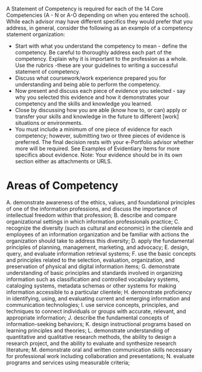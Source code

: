 A Statement of Competency is required for each of the 14 Core Competencies (A - N or A-O depending on when you entered the school). While each advisor may have different specifics they would prefer that you address, in general, consider the following as an example of a competency statement organization:

- Start with what you understand the competency to mean - define the competency. Be careful to thoroughly address each part of the competency. Explain why it is important to the profession as a whole. Use the rubrics -these are your guidelines to writing a successful statement of competency.
- Discuss what coursework/work experience prepared you for understanding and being able to perform the competency.
- Now present and discuss each piece of evidence you selected - say why you selected this evidence and how it demonstrates your competency and the skills and knowledge you learned.
- Close by discussing how you are able (know how to, or can) apply or transfer your skills and knowledge in the future to different [work] situations or environments.
- You must include a minimum of one piece of evidence for each competency; however, submitting two or three pieces of evidence is preferred. The final decision rests with your e-Portfolio advisor whether more will be required. See Examples of Evidentiary Items for more specifics about evidence. Note: Your evidence should be in its own section either as attachments or URLS.

# Areas of Competency

A. demonstrate awareness of the ethics, values, and foundational principles of one of the information professions, and discuss the importance of intellectual freedom within that profession;
B. describe and compare organizational settings in which information professionals practice;
C. recognize the diversity (such as cultural and economic) in the clientele and employees of an information organization and be familiar with actions the organization should take to address this diversity;
D. apply the fundamental principles of planning, management, marketing, and advocacy;
E. design, query, and evaluate information retrieval systems;
F. use the basic concepts and principles related to the selection, evaluation, organization, and preservation of physical and digital information items;
G. demonstrate understanding of basic principles and standards involved in organizing information such as classification and controlled vocabulary systems, cataloging systems, metadata schemas or other systems for making information accessible to a particular clientele;
H. demonstrate proficiency in identifying, using, and evaluating current and emerging information and communication technologies;
I. use service concepts, principles, and techniques to connect individuals or groups with accurate, relevant, and appropriate information;
J. describe the fundamental concepts of information-seeking behaviors;
K. design instructional programs based on learning principles and theories;
L. demonstrate understanding of quantitative and qualitative research methods, the ability to design a research project, and the ability to evaluate and synthesize research literature;
M. demonstrate oral and written communication skills necessary for professional work including collaboration and presentations;
N. evaluate programs and services using measurable criteria;

